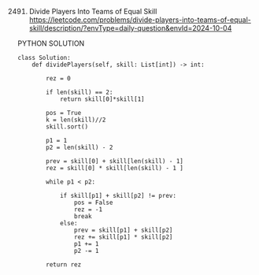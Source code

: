 2491. Divide Players Into Teams of Equal Skill
https://leetcode.com/problems/divide-players-into-teams-of-equal-skill/description/?envType=daily-question&envId=2024-10-04


PYTHON SOLUTION

```
class Solution:
    def dividePlayers(self, skill: List[int]) -> int:

        rez = 0 

        if len(skill) == 2:
            return skill[0]*skill[1]
        
        pos = True
        k = len(skill)//2
        skill.sort()

        p1 = 1
        p2 = len(skill) - 2

        prev = skill[0] + skill[len(skill) - 1]
        rez = skill[0] * skill[len(skill) - 1 ]

        while p1 < p2:

            if skill[p1] + skill[p2] != prev:
                pos = False
                rez = -1
                break
            else:   
                prev = skill[p1] + skill[p2]
                rez += skill[p1] * skill[p2]
                p1 += 1
                p2 -= 1
        
        return rez

```

